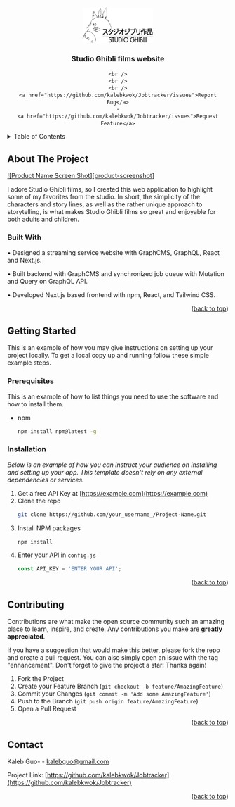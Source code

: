 


<!-- PROJECT LOGO -->
<br />
<div align="center">
  <a href="https://github.com/kalebkwok/Studio_Ghibli_films">
    <img src="public/Studio_Ghibli_logo.svg.png" alt="Logo" width="160" height="80">
  </a>

  <h3 align="center">Studio Ghibli films website</h3>

  <p align="center">
   
    <br />
    <br />
    <br />
    <a href="https://github.com/kalebkwok/Jobtracker/issues">Report Bug</a>
    ·
    <a href="https://github.com/kalebkwok/Jobtracker/issues">Request Feature</a>
  </p>
</div>



<!-- TABLE OF CONTENTS -->
<details>
  <summary>Table of Contents</summary>
  <ol>
    <li>
      <a href="#about-the-project">About The Project</a>
      <ul>
        <li><a href="#built-with">Built With</a></li>
      </ul>
    </li>
    <li>
      <a href="#getting-started">Getting Started</a>
      <ul>
        <li><a href="#prerequisites">Prerequisites</a></li>
        <li><a href="#installation">Installation</a></li>
      </ul>
    </li>
    <li><a href="#usage">Usage</a></li>
    <li><a href="#roadmap">Roadmap</a></li>
    <li><a href="#contributing">Contributing</a></li>
    <li><a href="#license">License</a></li>
    <li><a href="#contact">Contact</a></li>
    <li><a href="#acknowledgments">Acknowledgments</a></li>
  </ol>
</details>



<!-- ABOUT THE PROJECT -->
## About The Project

[![Product Name Screen Shot][product-screenshot]](https://example.com)

I adore Studio Ghibli films, so I created this web application to highlight some of my favorites from the studio. In short, the simplicity of the characters and story lines, as well as the rather unique approach to storytelling, is what makes Studio Ghibli films so great and enjoyable for both adults and children.

### Built With

• Designed a streaming service website with GraphCMS, GraphQL, React and Next.js.

• Built backend with GraphCMS and synchronized job queue with Mutation and Query on GraphQL API.

• Developed Next.js based frontend with npm, React, and Tailwind CSS.

<p align="right">(<a href="#top">back to top</a>)</p>



<!-- GETTING STARTED -->
## Getting Started

This is an example of how you may give instructions on setting up your project locally.
To get a local copy up and running follow these simple example steps.

### Prerequisites

This is an example of how to list things you need to use the software and how to install them.
* npm
  ```sh
  npm install npm@latest -g
  ```

### Installation

_Below is an example of how you can instruct your audience on installing and setting up your app. This template doesn't rely on any external dependencies or services._

1. Get a free API Key at [https://example.com](https://example.com)
2. Clone the repo
   ```sh
   git clone https://github.com/your_username_/Project-Name.git
   ```
3. Install NPM packages
   ```sh
   npm install
   ```
4. Enter your API in `config.js`
   ```js
   const API_KEY = 'ENTER YOUR API';
   ```

<p align="right">(<a href="#top">back to top</a>)</p>



<!-- USAGE EXAMPLES -->

<!-- CONTRIBUTING -->
## Contributing

Contributions are what make the open source community such an amazing place to learn, inspire, and create. Any contributions you make are **greatly appreciated**.

If you have a suggestion that would make this better, please fork the repo and create a pull request. You can also simply open an issue with the tag "enhancement".
Don't forget to give the project a star! Thanks again!

1. Fork the Project
2. Create your Feature Branch (`git checkout -b feature/AmazingFeature`)
3. Commit your Changes (`git commit -m 'Add some AmazingFeature'`)
4. Push to the Branch (`git push origin feature/AmazingFeature`)
5. Open a Pull Request

<p align="right">(<a href="#top">back to top</a>)</p>




<!-- CONTACT -->
## Contact

Kaleb Guo-  - kalebguo@gmail.com

Project Link: [https://github.com/kalebkwok/Jobtracker](https://github.com/kalebkwok/Jobtracker)

<p align="right">(<a href="#top">back to top</a>)</p>
